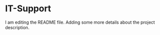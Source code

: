 # IT-Support

I am editing the README file. Adding some more details about the project description.
